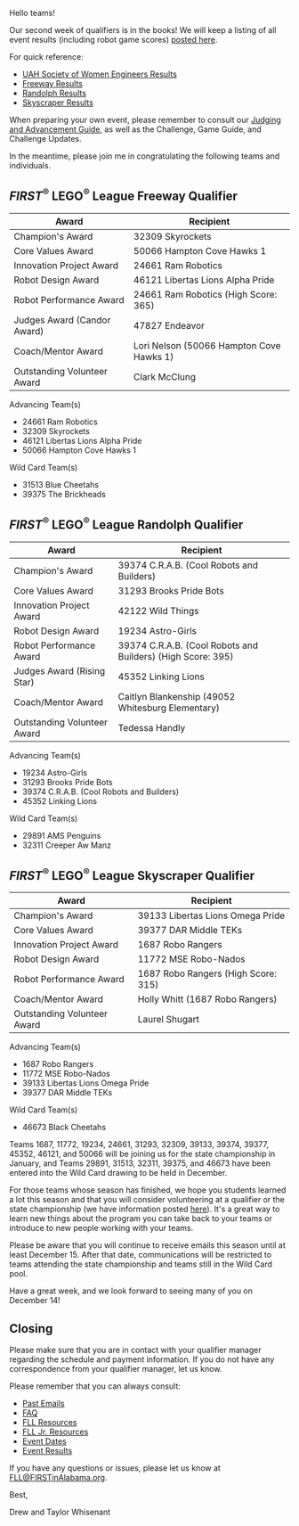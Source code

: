 Hello teams!

Our second week of qualifiers is in the books! We will keep a listing of all event results (including robot game scores) [posted here](https://github.com/drewwhis/first-in-alabama/blob/main/2019-2020/results.md).

For quick reference:
- [UAH Society of Women Engineers Results](https://github.com/drewwhis/first-in-alabama/blob/main/2019-2020/results.md#first-lego-league-uah-society-of-women-engineers-qualifier)
- [Freeway Results](https://github.com/drewwhis/first-in-alabama/blob/main/2019-2020/results.md#first-lego-league-freeway-qualifier)
- [Randolph Results](https://github.com/drewwhis/first-in-alabama/blob/main/2019-2020/results.md#first-lego-league-randolph-qualifier)
- [Skyscraper Results](https://github.com/drewwhis/first-in-alabama/blob/main/2019-2020/results.md#first-lego-league-skyscraper-qualifier)

When preparing your own event, please remember to consult our [Judging and Advancement Guide](https://github.com/drewwhis/first-in-alabama/blob/main/2019-2020/fll/judging-and-advancement.md), as well as the Challenge, Game Guide, and Challenge Updates.

In the meantime, please join me in congratulating the following teams and individuals.

## *FIRST*<sup>&reg;</sup> LEGO<sup>&reg;</sup> League Freeway Qualifier

| Award                       | Recipient                                |
| --------------------------- | ---------------------------------------- |
| Champion's Award            | 32309 Skyrockets                         |
| Core Values Award           | 50066 Hampton Cove Hawks 1               |
| Innovation Project Award    | 24661 Ram Robotics                       |
| Robot Design Award          | 46121 Libertas Lions Alpha Pride         | 
| Robot Performance Award     | 24661 Ram Robotics (High Score: 365)    | 
| Judges Award (Candor Award) | 47827 Endeavor                           |
| Coach/Mentor Award          | Lori Nelson (50066 Hampton Cove Hawks 1) |
| Outstanding Volunteer Award | Clark McClung                            |

Advancing Team(s)
- 24661 Ram Robotics
- 32309 Skyrockets
- 46121 Libertas Lions Alpha Pride
- 50066 Hampton Cove Hawks 1

Wild Card Team(s)
- 31513 Blue Cheetahs
- 39375 The Brickheads


## *FIRST*<sup>&reg;</sup> LEGO<sup>&reg;</sup> League Randolph Qualifier

| Award                       | Recipient                                                   |
| --------------------------- | ----------------------------------------------------------- |
| Champion's Award            | 39374 C.R.A.B. (Cool Robots and Builders)                   |
| Core Values Award           | 31293 Brooks Pride Bots                                     |
| Innovation Project Award    | 42122 Wild Things                                           |
| Robot Design Award          | 19234 Astro-Girls                                           |
| Robot Performance Award     | 39374 C.R.A.B. (Cool Robots and Builders) (High Score: 395) |
| Judges Award (Rising Star)  | 45352 Linking Lions                                         |
| Coach/Mentor Award          | Caitlyn Blankenship (49052 Whitesburg Elementary)           |
| Outstanding Volunteer Award | Tedessa Handly                                              |

Advancing Team(s)
- 19234 Astro-Girls
- 31293 Brooks Pride Bots
- 39374 C.R.A.B. (Cool Robots and Builders)
- 45352 Linking Lions

Wild Card Team(s)
- 29891 AMS Penguins
- 32311 Creeper Aw Manz


## *FIRST*<sup>&reg;</sup> LEGO<sup>&reg;</sup> League Skyscraper Qualifier

| Award                       | Recipient                           |
| --------------------------- | ----------------------------------- |
| Champion's Award            | 39133 Libertas Lions Omega Pride    |
| Core Values Award           | 39377 DAR Middle TEKs               |
| Innovation Project Award    | 1687 Robo Rangers                   |
| Robot Design Award          | 11772 MSE Robo-Nados                |
| Robot Performance Award     | 1687 Robo Rangers (High Score: 315) | 
| Coach/Mentor Award          | Holly Whitt (1687 Robo Rangers)     |
| Outstanding Volunteer Award | Laurel Shugart                      |

Advancing Team(s)
- 1687 Robo Rangers
- 11772 MSE Robo-Nados
- 39133 Libertas Lions Omega Pride
- 39377 DAR Middle TEKs

Wild Card Team(s)
- 46673 Black Cheetahs


Teams 1687, 11772, 19234, 24661, 31293, 32309, 39133, 39374, 39377, 45352, 46121, and 50066 will be joining us for the state championship in January, and Teams 29891, 31513, 32311, 39375, and 46673 have been entered into the Wild Card drawing to be held in December.

For those teams whose season has finished, we hope you students learned a lot this season and that you will consider volunteering at a qualifier or the state championship (we have information posted [here](https://github.com/drewwhis/first-in-alabama/wiki/Becoming-an-Event-Volunteer)). It's a great way to learn new things about the program you can take back to your teams or introduce to new people working with your teams.

Please be aware that you will continue to receive emails this season until at least December 15. After that date, communications will be restricted to teams attending the state championship and teams still in the Wild Card pool.

Have a great week, and we look forward to seeing many of you on December 14!


## Closing

Please make sure that you are in contact with your qualifier manager regarding the schedule and payment information. If you do not have any correspondence from your qualifier manager, let us know.

Please remember that you can always consult:
- [Past Emails](https://github.com/drewwhis/first-in-alabama/tree/master/2019-2020/email-blasts)
- [FAQ](https://github.com/drewwhis/first-in-alabama/wiki/Frequently-Asked-Questions)
- [FLL Resources](https://github.com/drewwhis/first-in-alabama/tree/master/2019-2020/fll)
- [FLL Jr. Resources](https://github.com/drewwhis/first-in-alabama/tree/master/2019-2020/flljr)
- [Event Dates](https://github.com/drewwhis/first-in-alabama/blob/main/2019-2020/event-dates.md)
- [Event Results](https://github.com/drewwhis/first-in-alabama/blob/main/2019-2020/results.md)

If you have any questions or issues, please let us know at FLL@FIRSTinAlabama.org.

Best,

Drew and Taylor Whisenant

